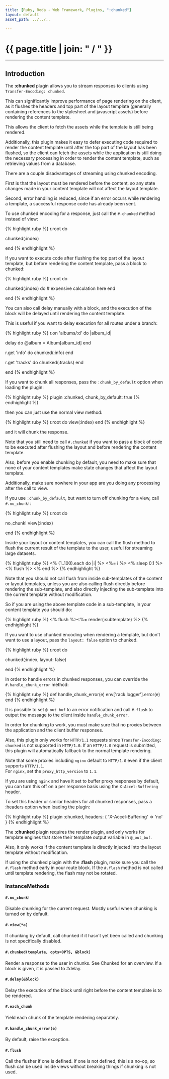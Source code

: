 ```yaml
---
title: [Ruby, Roda - Web Framework, Plugins, ":chunked"]
layout: default
asset_path: ../../..

---
```


# {{ page.title | join: " / " }}

---- 

## Introduction


The **:chunked** plugin allows you to stream responses to clients using `Transfer-Encoding: chunked`.  

This can significantly improve performance of page rendering on the client, as it flushes the headers 
and top part of the layout template (generally containing references to the stylesheet and javascript assets) 
before rendering the content template.

This allows the client to fetch the assets while the template is still being rendered.  

Additionally, this plugin makes it easy to defer executing code required to render the content template 
until after the top part of the layout has been flushed, so the client can fetch the assets while the 
application is still doing the necessary processing in order to render the content template, such as 
retrieving values from a database.

There are a couple disadvantages of streaming using chunked encoding. 

First is that the layout must be rendered before the content, so any state changes made in your content 
template will not affect the layout template.


Second, error handling is reduced, since if an error occurs while rendering a template, a successful 
response code has already been sent.


To use chunked encoding for a response, just call the `#.chunked` method instead of view:

{% highlight ruby %}
r.root do
  
  chunked(:index)
  
end
{% endhighlight %}



If you want to execute code after flushing the top part of the layout template, but before rendering 
the content template, pass a block to chunked:

{% highlight ruby %}
r.root do
  
  chunked(:index) do
    # expensive calculation here
  end
  
end
{% endhighlight %}

You can also call delay manually with a block, and the execution of the block will be delayed until 
rendering the content template.  


This is useful if you want to delay execution for all routes under a branch:

{% highlight ruby %}
r.on 'albums/:d' do |album_id|
  
  delay do
    @album = Album[album_id]
  end
  
  r.get 'info' do
    chunked(:info)
  end
  
  r.get 'tracks' do
    chunked(:tracks)
  end
  
end
{% endhighlight %}

If you want to chunk all responses, pass the `:chunk_by_default` option when loading the plugin:

{% highlight ruby %}
  plugin :chunked, chunk_by_default: true
{% endhighlight %}


then you can just use the normal view method:

{% highlight ruby %}
  r.root do
    view(:index)
  end
{% endhighlight %}

and it will chunk the response.  


Note that you still need to call `#.chunked` if you want to pass a block of code to be executed after 
flushing the layout and before rendering the content template. 

Also, before you enable chunking by default, you need to make sure that none of your content templates 
make state changes that affect the layout template. 

Additionally, make sure nowhere in your app are you doing any processing after the call to view.


If you use `:chunk_by_default`, but want to turn off chunking for a view, call `#.no_chunk!`:

{% highlight ruby %}
r.root do

  no_chunk!
  view(:index)
  
end
{% endhighlight %}



Inside your layout or content templates, you can call the flush method to flush the current result 
of the template to the user, useful for streaming large datasets.

{% highlight ruby %}
<% (1..100).each do |i| %>
  <%= i %>
  <% sleep 0.1 %>
  <% flush %>
<% end %>
{% endhighlight %}


Note that you should not call flush from inside sub-templates of the content or layout templates, 
unless you are also calling flush directly before rendering the sub-template, and also directly 
injecting the sub-template into the current template without modification.  

So if you are using the above template code in a sub-template, in your content template you should do:

{% highlight ruby %}
<% flush %><%= render(:subtemplate) %>
{% endhighlight %}

If you want to use chunked encoding when rendering a template, but don't want to use a layout, 
pass the `layout: false` option to chunked.

{% highlight ruby %}
r.root do

  chunked(:index, layout: false)
  
end
{% endhighlight %}


In order to handle errors in chunked responses, you can override the `#.handle_chunk_error` method:

{% highlight ruby %}
def handle_chunk_error(e)
  env['rack.logger'].error(e)
end
{% endhighlight %}


It is possible to set `@_out_buf` to an error notification and call `#.flush` to output the message to the 
client inside `handle_chunk_error`.

In order for chunking to work, you must make sure that no proxies between the application and the 
client buffer responses.  


Also, this plugin only works for `HTTP/1.1` requests since `Transfer-Encoding: chunked` is not supported 
in `HTTP/1.0`.  If an `HTTP/1.0` request is submitted, this plugin will automatically fallback to the 
normal template rendering.

Note that some proxies including `nginx` default to `HTTP/1.0` even if the client supports `HTTP/1.1`.  
For `nginx`, set the `proxy_http_version` to `1.1`.

If you are using `nginx` and have it set to buffer proxy responses by default, you can turn this off 
on a per response basis using the `X-Accel-Buffering` header.  

To set this header or similar headers for all chunked responses, pass a :headers option when loading the plugin:

{% highlight ruby %}
  plugin :chunked, headers: { 'X-Accel-Buffering' => 'no' }
{% endhighlight %}


The **:chunked** plugin requires the render plugin, and only works for template engines that store 
their template output variable in `@_out_buf`.  

Also, it only works if the content template is directly injected into the layout template without modification.

If using the chunked plugin with the **:flash** plugin, make sure you call the `#.flash` method early 
in your route block.  If the `#.flash` method is not called until template rendering, the flash may not be
rotated.



### InstanceMethods


#### `#.no_chunk!`

Disable chunking for the current request.  Mostly useful when chunking is turned on by default.


#### `#.view(*a)`

If chunking by default, call chunked if it hasn't yet been called and chunking is not specifically disabled.


#### `#.chunked(template, opts=OPTS, &block)`

Render a response to the user in chunks.  See Chunked for an overview.  If a block is given, it is 
passed to #delay.
          


#### `#.delay(&block)`

Delay the execution of the block until right before the content template is to be rendered.

#### `#.each_chunk`

Yield each chunk of the template rendering separately.


#### `#.handle_chunk_error(e)`

By default, raise the exception.


#### `#.flush`

Call the flusher if one is defined.  If one is not defined, this is a no-op, so flush can be used 
inside views without breaking things if chunking is not used.


